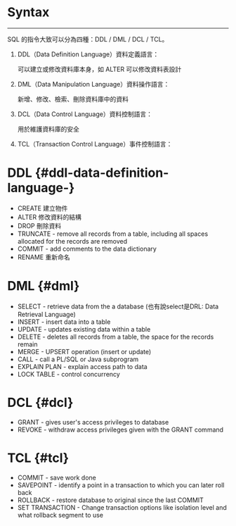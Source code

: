 # Syntax

---

SQL 的指令大致可以分為四種：DDL / DML / DCL / TCL。

1. DDL（Data Definition Language）資料定義語言：

    可以建立或修改資料庫本身，如 ALTER 可以修改資料表設計

2. DML（Data Manipulation Language）資料操作語言：

    新增、修改、檢索、刪除資料庫中的資料

3. DCL（Data Control Language）資料控制語言：

    用於維護資料庫的安全

4. TCL（Transaction Control Language）事件控制語言：

# DDL {#ddl-data-definition-language-}

* CREATE 建立物件
* ALTER 修改資料的結構
* DROP 刪除資料
* TRUNCATE - remove all records from a table, including all spaces allocated for the records are removed
* COMMIT - add comments to the data dictionary
* RENAME 重新命名

# DML {#dml}

* SELECT - retrieve data from the a database \(也有說select是DRL: Data Retrieval Language\)
* INSERT - insert data into a table
* UPDATE - updates existing data within a table
* DELETE - deletes all records from a table, the space for the records remain
* MERGE - UPSERT operation \(insert or update\)
* CALL - call a PL/SQL or Java subprogram
* EXPLAIN PLAN - explain access path to data
* LOCK TABLE - control concurrency

# DCL {#dcl}

* GRANT - gives user's access privileges to database
* REVOKE - withdraw access privileges given with the GRANT command

# TCL {#tcl}

* COMMIT - save work done
* SAVEPOINT - identify a point in a transaction to which you can later roll back
* ROLLBACK - restore database to original since the last COMMIT
* SET TRANSACTION - Change transaction options like isolation level and what rollback segment to use



